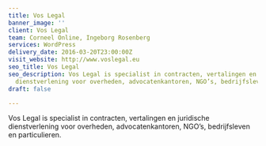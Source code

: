 ```yaml
---
title: Vos Legal
banner_image: ''
client: Vos Legal
team: Corneel Online, Ingeborg Rosenberg
services: WordPress
delivery_date: 2016-03-20T23:00:00Z
visit_website: http://www.voslegal.eu
seo_title: Vos Legal
seo_description: Vos Legal is specialist in contracten, vertalingen en juridische
  dienstverlening voor overheden, advocatenkantoren, NGO’s, bedrijfsleven en particulieren.
draft: false

---
```

Vos Legal is specialist in contracten, vertalingen en juridische dienstverlening voor overheden, advocatenkantoren, NGO’s, bedrijfsleven en particulieren.